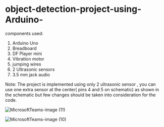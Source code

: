 # object-detection-project-using-Arduino-
components used:

1. Arduino Uno 
2. Breadboard
3. DF Player mini
4. Vibration motor
5. jumping wires
6. 2 Ultrasonic sensors
7. 3.5 mm jack audio

Note: The project is implemented using only 2 ultrasonic sensor , you can use one extra sensor at the center( pins 4 and 5 on schematic) as shown in the schematic but few changes should be taken into consideration for the code.

![MicrosoftTeams-image (11)](https://user-images.githubusercontent.com/109669329/181350824-7f3d1e2d-7229-4fd2-99e4-342c58d095b4.png)

![MicrosoftTeams-image (10)](https://user-images.githubusercontent.com/109669329/181350490-03a37991-2027-48ca-87d5-38d88859be68.png)
